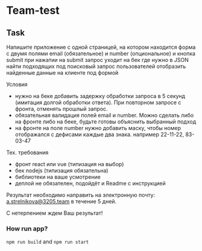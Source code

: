 # Team-test

## Task

Напишите приложение с одной страницей, на котором находится форма с двумя полями
email (обязательное) и number (опциональное)
и кнопка submit
при нажатии на submit запрос уходит на бек где нужно в JSON найти подходящих под поисковый запрос пользователей
отобразить найденные данные на клиенте под формой

Условия

- нужно на беке добавить задержку обработки запроса в 5 секунд (имитация долгой обработки ответа). При повторном запросе с фронта, отменять прошлый запрос.
- обязательная валидация полей email и number. Можно сделать либо на фронте либо на беке, будьте готовы объяснить выбранный подход
- на фронте на поле number нужно добавить маску, чтобы номер отображался с дефисами каждые два знака. например 22-11-22, 83-03-47

Тех. требования

- фронт react или vue (типизация на выбор)
- бек nodejs (типизация обязательна)
- библиотеки на ваше усмотрение
- деплой не обязателен, подойдёт и Readme с инструкцией

Результат необходимо направить на электронную почту: a.strelnikova@3205.team в течение 5 дней.

С нетерпением ждем Ваш результат!

### How run app?

`npm run build`
and
`npm run start`
